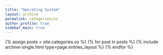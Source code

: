 ```yaml
---
title: "Operating System"
layout: archive
permalink: categories/os
author_profile: true
sidebar_main: true
---
```


{% assign posts = site.categories.os %}
{% for post in posts %} {% include archive-single.html type=page.entries_layout %} {% endfor %}